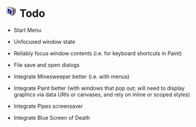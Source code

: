 
# ![](images/icons/shutdown-32x32.png) Todo

* Start Menu

* Unfocused window state

* Reliably focus window contents (i.e. for keyboard shortcuts in Paint)

* File save and open dialogs

* Integrate Minesweeper better (i.e. with menus)

* Integrate Paint better (with windows that pop out; will need to display graphics via data URIs or canvases, and rely on inline or scoped styles)

* Integrate Pipes screensaver

* Integrate Blue Screen of Death

